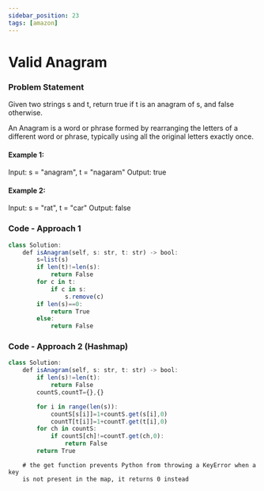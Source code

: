 ```yaml
---
sidebar_position: 23
tags: [amazon]
---
```


# Valid Anagram

### Problem Statement

Given two strings s and t, return true if t is an anagram of s, and false otherwise.

An Anagram is a word or phrase formed by rearranging the letters of a different word or phrase, typically using all the original letters exactly once.
 
#### Example 1:

Input: s = "anagram", t = "nagaram"
Output: true

#### Example 2:

Input: s = "rat", t = "car"
Output: false

### Code - Approach 1

```jsx title="Python Code"
class Solution:
    def isAnagram(self, s: str, t: str) -> bool:
        s=list(s)
        if len(t)!=len(s):
            return False
        for c in t:
            if c in s:
                s.remove(c)
        if len(s)==0:
            return True
        else:
            return False
```

### Code - Approach 2 (Hashmap)

```jsx title="Python Code"
class Solution:
    def isAnagram(self, s: str, t: str) -> bool:
        if len(s)!=len(t):
            return False
        countS,countT={},{}

        for i in range(len(s)):
            countS[s[i]]=1+countS.get(s[i],0) 
            countT[t[i]]=1+countT.get(t[i],0)
        for ch in countS:
            if countS[ch]!=countT.get(ch,0):
                return False
        return True      
```
        # the get function prevents Python from throwing a KeyError when a key 
        is not present in the map, it returns 0 instead